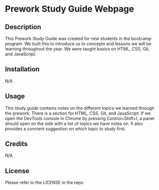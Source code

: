 # Prework Study Guide Webpage

## Description

This Prework Study Guide was created for new students in the bootcamp program. We built this to introduce us to concepts and lessons we will be learning throughout the year. We were taught basics on HTML, CSS, Git, and JavaScript.

## Installation

N/A

## Usage

This study guide contains notes on the different topics we learned through the prework. There is a section for HTML, CSS, Git, and JavaScript. If we open the DevTools console in  Chrome by pressing Control+Shift+I, a panel should open on the side with a list of topics we have notes on. It also provides a convient suggestion on which topic to study first.

## Credits

N/A

## License

Please refer to the LICENSE in the repo.


